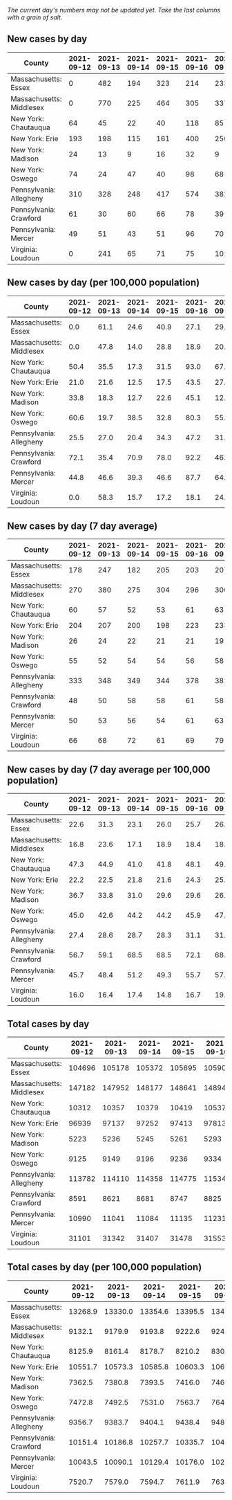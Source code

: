 _The current day's numbers may not be updated yet. Take the last columns with a grain of salt._
## New cases by day

| County | 2021-09-12 | 2021-09-13 | 2021-09-14 | 2021-09-15 | 2021-09-16 | 2021-09-17 | 2021-09-18 |
| --- | --- | --- | --- | --- | --- | --- | --- |
| Massachusetts: Essex | 0 | 482 | 194 | 323 | 214 | 233 | 0 |
| Massachusetts: Middlesex | 0 | 770 | 225 | 464 | 305 | 337 | 0 |
| New York: Chautauqua | 64 | 45 | 22 | 40 | 118 | 85 | 52 |
| New York: Erie | 193 | 198 | 115 | 161 | 400 | 250 | 146 |
| New York: Madison | 24 | 13 | 9 | 16 | 32 | 9 | 16 |
| New York: Oswego | 74 | 24 | 47 | 40 | 98 | 68 | 36 |
| Pennsylvania: Allegheny | 310 | 328 | 248 | 417 | 574 | 382 | 694 |
| Pennsylvania: Crawford | 61 | 30 | 60 | 66 | 78 | 39 | 52 |
| Pennsylvania: Mercer | 49 | 51 | 43 | 51 | 96 | 70 | 89 |
| Virginia: Loudoun | 0 | 241 | 65 | 71 | 75 | 101 | 0 |

## New cases by day (per 100,000 population)

| County | 2021-09-12 | 2021-09-13 | 2021-09-14 | 2021-09-15 | 2021-09-16 | 2021-09-17 | 2021-09-18 |
| --- | --- | --- | --- | --- | --- | --- | --- |
| Massachusetts: Essex | 0.0 | 61.1 | 24.6 | 40.9 | 27.1 | 29.5 | 0.0 |
| Massachusetts: Middlesex | 0.0 | 47.8 | 14.0 | 28.8 | 18.9 | 20.9 | 0.0 |
| New York: Chautauqua | 50.4 | 35.5 | 17.3 | 31.5 | 93.0 | 67.0 | 41.0 |
| New York: Erie | 21.0 | 21.6 | 12.5 | 17.5 | 43.5 | 27.2 | 15.9 |
| New York: Madison | 33.8 | 18.3 | 12.7 | 22.6 | 45.1 | 12.7 | 22.6 |
| New York: Oswego | 60.6 | 19.7 | 38.5 | 32.8 | 80.3 | 55.7 | 29.5 |
| Pennsylvania: Allegheny | 25.5 | 27.0 | 20.4 | 34.3 | 47.2 | 31.4 | 57.1 |
| Pennsylvania: Crawford | 72.1 | 35.4 | 70.9 | 78.0 | 92.2 | 46.1 | 61.4 |
| Pennsylvania: Mercer | 44.8 | 46.6 | 39.3 | 46.6 | 87.7 | 64.0 | 81.3 |
| Virginia: Loudoun | 0.0 | 58.3 | 15.7 | 17.2 | 18.1 | 24.4 | 0.0 |

## New cases by day (7 day average)

| County | 2021-09-12 | 2021-09-13 | 2021-09-14 | 2021-09-15 | 2021-09-16 | 2021-09-17 | 2021-09-18 |
| --- | --- | --- | --- | --- | --- | --- | --- |
| Massachusetts: Essex | 178 | 247 | 182 | 205 | 203 | 207 | 207 |
| Massachusetts: Middlesex | 270 | 380 | 275 | 304 | 296 | 300 | 300 |
| New York: Chautauqua | 60 | 57 | 52 | 53 | 61 | 63 | 61 |
| New York: Erie | 204 | 207 | 200 | 198 | 223 | 233 | 209 |
| New York: Madison | 26 | 24 | 22 | 21 | 21 | 19 | 17 |
| New York: Oswego | 55 | 52 | 54 | 54 | 56 | 58 | 55 |
| Pennsylvania: Allegheny | 333 | 348 | 349 | 344 | 378 | 381 | 422 |
| Pennsylvania: Crawford | 48 | 50 | 58 | 58 | 61 | 58 | 55 |
| Pennsylvania: Mercer | 50 | 53 | 56 | 54 | 61 | 63 | 64 |
| Virginia: Loudoun | 66 | 68 | 72 | 61 | 69 | 79 | 79 |

## New cases by day (7 day average per 100,000 population)

| County | 2021-09-12 | 2021-09-13 | 2021-09-14 | 2021-09-15 | 2021-09-16 | 2021-09-17 | 2021-09-18 |
| --- | --- | --- | --- | --- | --- | --- | --- |
| Massachusetts: Essex | 22.6 | 31.3 | 23.1 | 26.0 | 25.7 | 26.2 | 26.2 |
| Massachusetts: Middlesex | 16.8 | 23.6 | 17.1 | 18.9 | 18.4 | 18.6 | 18.6 |
| New York: Chautauqua | 47.3 | 44.9 | 41.0 | 41.8 | 48.1 | 49.6 | 48.1 |
| New York: Erie | 22.2 | 22.5 | 21.8 | 21.6 | 24.3 | 25.4 | 22.7 |
| New York: Madison | 36.7 | 33.8 | 31.0 | 29.6 | 29.6 | 26.8 | 24.0 |
| New York: Oswego | 45.0 | 42.6 | 44.2 | 44.2 | 45.9 | 47.5 | 45.0 |
| Pennsylvania: Allegheny | 27.4 | 28.6 | 28.7 | 28.3 | 31.1 | 31.3 | 34.7 |
| Pennsylvania: Crawford | 56.7 | 59.1 | 68.5 | 68.5 | 72.1 | 68.5 | 65.0 |
| Pennsylvania: Mercer | 45.7 | 48.4 | 51.2 | 49.3 | 55.7 | 57.6 | 58.5 |
| Virginia: Loudoun | 16.0 | 16.4 | 17.4 | 14.8 | 16.7 | 19.1 | 19.1 |

## Total cases by day

| County | 2021-09-12 | 2021-09-13 | 2021-09-14 | 2021-09-15 | 2021-09-16 | 2021-09-17 | 2021-09-18 |
| --- | --- | --- | --- | --- | --- | --- | --- |
| Massachusetts: Essex | 104696 | 105178 | 105372 | 105695 | 105909 | 106142 | 106142 |
| Massachusetts: Middlesex | 147182 | 147952 | 148177 | 148641 | 148946 | 149283 | 149283 |
| New York: Chautauqua | 10312 | 10357 | 10379 | 10419 | 10537 | 10622 | 10674 |
| New York: Erie | 96939 | 97137 | 97252 | 97413 | 97813 | 98063 | 98209 |
| New York: Madison | 5223 | 5236 | 5245 | 5261 | 5293 | 5302 | 5318 |
| New York: Oswego | 9125 | 9149 | 9196 | 9236 | 9334 | 9402 | 9438 |
| Pennsylvania: Allegheny | 113782 | 114110 | 114358 | 114775 | 115349 | 115731 | 116425 |
| Pennsylvania: Crawford | 8591 | 8621 | 8681 | 8747 | 8825 | 8864 | 8916 |
| Pennsylvania: Mercer | 10990 | 11041 | 11084 | 11135 | 11231 | 11301 | 11390 |
| Virginia: Loudoun | 31101 | 31342 | 31407 | 31478 | 31553 | 31654 | 31654 |

## Total cases by day (per 100,000 population)

| County | 2021-09-12 | 2021-09-13 | 2021-09-14 | 2021-09-15 | 2021-09-16 | 2021-09-17 | 2021-09-18 |
| --- | --- | --- | --- | --- | --- | --- | --- |
| Massachusetts: Essex | 13268.9 | 13330.0 | 13354.6 | 13395.5 | 13422.6 | 13452.1 | 13452.1 |
| Massachusetts: Middlesex | 9132.1 | 9179.9 | 9193.8 | 9222.6 | 9241.6 | 9262.5 | 9262.5 |
| New York: Chautauqua | 8125.9 | 8161.4 | 8178.7 | 8210.2 | 8303.2 | 8370.2 | 8411.1 |
| New York: Erie | 10551.7 | 10573.3 | 10585.8 | 10603.3 | 10646.9 | 10674.1 | 10690.0 |
| New York: Madison | 7362.5 | 7380.8 | 7393.5 | 7416.0 | 7461.1 | 7473.8 | 7496.4 |
| New York: Oswego | 7472.8 | 7492.5 | 7531.0 | 7563.7 | 7644.0 | 7699.7 | 7729.2 |
| Pennsylvania: Allegheny | 9356.7 | 9383.7 | 9404.1 | 9438.4 | 9485.6 | 9517.0 | 9574.1 |
| Pennsylvania: Crawford | 10151.4 | 10186.8 | 10257.7 | 10335.7 | 10427.9 | 10474.0 | 10535.4 |
| Pennsylvania: Mercer | 10043.5 | 10090.1 | 10129.4 | 10176.0 | 10263.7 | 10327.7 | 10409.1 |
| Virginia: Loudoun | 7520.7 | 7579.0 | 7594.7 | 7611.9 | 7630.0 | 7654.4 | 7654.4 |
